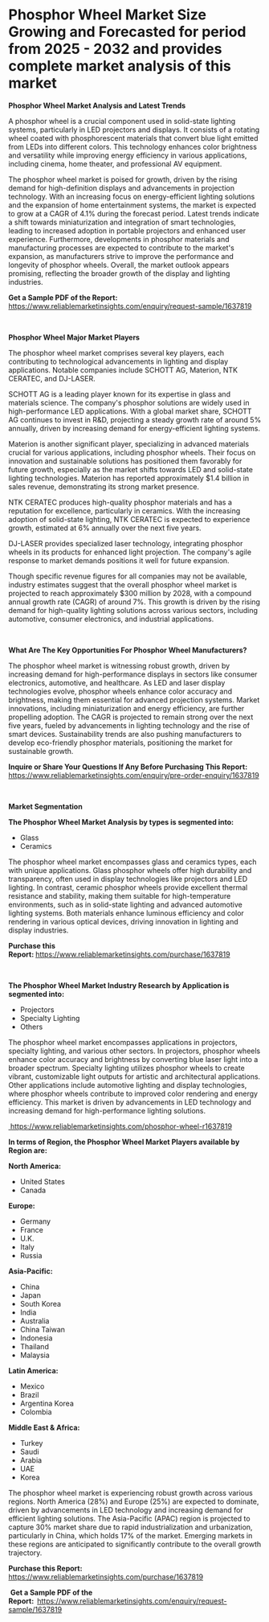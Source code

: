 <p><h1>Phosphor Wheel Market Size Growing and Forecasted for period from 2025 - 2032 and provides complete market analysis of this market</h1></p><p><strong>Phosphor Wheel Market Analysis and Latest Trends</strong></p>
<p><p>A phosphor wheel is a crucial component used in solid-state lighting systems, particularly in LED projectors and displays. It consists of a rotating wheel coated with phosphorescent materials that convert blue light emitted from LEDs into different colors. This technology enhances color brightness and versatility while improving energy efficiency in various applications, including cinema, home theater, and professional AV equipment.</p><p>The phosphor wheel market is poised for growth, driven by the rising demand for high-definition displays and advancements in projection technology. With an increasing focus on energy-efficient lighting solutions and the expansion of home entertainment systems, the market is expected to grow at a CAGR of 4.1% during the forecast period. Latest trends indicate a shift towards miniaturization and integration of smart technologies, leading to increased adoption in portable projectors and enhanced user experience. Furthermore, developments in phosphor materials and manufacturing processes are expected to contribute to the market's expansion, as manufacturers strive to improve the performance and longevity of phosphor wheels. Overall, the market outlook appears promising, reflecting the broader growth of the display and lighting industries.</p></p>
<p><strong>Get a Sample PDF of the Report:&nbsp;</strong> <a href="https://www.reliablemarketinsights.com/enquiry/request-sample/1637819?utm_campaign=3360&utm_medium=2&utm_source=Github&utm_content=ia&utm_term=18042025&utm_id=phosphor-wheel">https://www.reliablemarketinsights.com/enquiry/request-sample/1637819</a></p>
<p>&nbsp;</p>
<p><strong>Phosphor Wheel Major Market Players</strong></p>
<p><p>The phosphor wheel market comprises several key players, each contributing to technological advancements in lighting and display applications. Notable companies include SCHOTT AG, Materion, NTK CERATEC, and DJ-LASER.</p><p>SCHOTT AG is a leading player known for its expertise in glass and materials science. The company's phosphor solutions are widely used in high-performance LED applications. With a global market share, SCHOTT AG continues to invest in R&D, projecting a steady growth rate of around 5% annually, driven by increasing demand for energy-efficient lighting systems.</p><p>Materion is another significant player, specializing in advanced materials crucial for various applications, including phosphor wheels. Their focus on innovation and sustainable solutions has positioned them favorably for future growth, especially as the market shifts towards LED and solid-state lighting technologies. Materion has reported approximately $1.4 billion in sales revenue, demonstrating its strong market presence.</p><p>NTK CERATEC produces high-quality phosphor materials and has a reputation for excellence, particularly in ceramics. With the increasing adoption of solid-state lighting, NTK CERATEC is expected to experience growth, estimated at 6% annually over the next five years.</p><p>DJ-LASER provides specialized laser technology, integrating phosphor wheels in its products for enhanced light projection. The company's agile response to market demands positions it well for future expansion.</p><p>Though specific revenue figures for all companies may not be available, industry estimates suggest that the overall phosphor wheel market is projected to reach approximately $300 million by 2028, with a compound annual growth rate (CAGR) of around 7%. This growth is driven by the rising demand for high-quality lighting solutions across various sectors, including automotive, consumer electronics, and industrial applications.</p></p>
<p>&nbsp;</p>
<p><strong>What Are The Key Opportunities For Phosphor Wheel Manufacturers?</strong></p>
<p><p>The phosphor wheel market is witnessing robust growth, driven by increasing demand for high-performance displays in sectors like consumer electronics, automotive, and healthcare. As LED and laser display technologies evolve, phosphor wheels enhance color accuracy and brightness, making them essential for advanced projection systems. Market innovations, including miniaturization and energy efficiency, are further propelling adoption. The CAGR is projected to remain strong over the next five years, fueled by advancements in lighting technology and the rise of smart devices. Sustainability trends are also pushing manufacturers to develop eco-friendly phosphor materials, positioning the market for sustainable growth.</p></p>
<p><strong>Inquire or Share Your Questions If Any Before Purchasing This Report:</strong> <a href="https://www.reliablemarketinsights.com/enquiry/pre-order-enquiry/1637819?utm_campaign=3360&utm_medium=2&utm_source=Github&utm_content=ia&utm_term=18042025&utm_id=phosphor-wheel">https://www.reliablemarketinsights.com/enquiry/pre-order-enquiry/1637819</a></p>
<p>&nbsp;</p>
<p><strong>Market Segmentation</strong></p>
<p><strong>The Phosphor Wheel Market Analysis by types is segmented into:</strong></p>
<p><ul><li>Glass</li><li>Ceramics</li></ul></p>
<p><p>The phosphor wheel market encompasses glass and ceramics types, each with unique applications. Glass phosphor wheels offer high durability and transparency, often used in display technologies like projectors and LED lighting. In contrast, ceramic phosphor wheels provide excellent thermal resistance and stability, making them suitable for high-temperature environments, such as in solid-state lighting and advanced automotive lighting systems. Both materials enhance luminous efficiency and color rendering in various optical devices, driving innovation in lighting and display industries.</p></p>
<p><strong>Purchase this Report:&nbsp;</strong><a href="https://www.reliablemarketinsights.com/purchase/1637819?utm_campaign=3360&utm_medium=2&utm_source=Github&utm_content=ia&utm_term=18042025&utm_id=phosphor-wheel">https://www.reliablemarketinsights.com/purchase/1637819</a></p>
<p>&nbsp;</p>
<p><strong>The Phosphor Wheel Market Industry Research by Application is segmented into:</strong></p>
<p><ul><li>Projectors</li><li>Specialty Lighting</li><li>Others</li></ul></p>
<p><p>The phosphor wheel market encompasses applications in projectors, specialty lighting, and various other sectors. In projectors, phosphor wheels enhance color accuracy and brightness by converting blue laser light into a broader spectrum. Specialty lighting utilizes phosphor wheels to create vibrant, customizable light outputs for artistic and architectural applications. Other applications include automotive lighting and display technologies, where phosphor wheels contribute to improved color rendering and energy efficiency. This market is driven by advancements in LED technology and increasing demand for high-performance lighting solutions.</p></p>
<p><a href="https://www.reliablemarketinsights.com/phosphor-wheel-r1637819?utm_campaign=3360&utm_medium=2&utm_source=Github&utm_content=ia&utm_term=18042025&utm_id=phosphor-wheel">&nbsp;https://www.reliablemarketinsights.com/phosphor-wheel-r1637819</a></p>
<p><strong>In terms of Region, the Phosphor Wheel Market Players available by Region are:</strong></p>
<p>
    <p> <strong> North America: </strong>
        <ul>
            <li>United States</li>
            <li>Canada</li>
        </ul>
        </p> 
    <p> <strong> Europe: </strong>
        <ul>
            <li>Germany</li>
            <li>France</li>
            <li>U.K.</li>
            <li>Italy</li>
            <li>Russia</li>
        </ul>
        </p> 
    <p> <strong> Asia-Pacific: </strong>
        <ul>
            <li>China</li>
            <li>Japan</li>
            <li>South Korea</li>
            <li>India</li>
            <li>Australia</li>
            <li>China Taiwan</li>
            <li>Indonesia</li>
            <li>Thailand</li>
            <li>Malaysia</li>
        </ul>
        </p> 
    <p> <strong> Latin America: </strong>
        <ul>
            <li>Mexico</li>
            <li>Brazil</li>
            <li>Argentina Korea</li>
            <li>Colombia</li>
        </ul>
        </p> 
    <p> <strong> Middle East & Africa: </strong>
        <ul>
            <li>Turkey</li>
            <li>Saudi</li>
            <li>Arabia</li>
            <li>UAE</li>
            <li>Korea</li>
        </ul>
    </p>
    </p>
<p><p>The phosphor wheel market is experiencing robust growth across various regions. North America (28%) and Europe (25%) are expected to dominate, driven by advancements in LED technology and increasing demand for efficient lighting solutions. The Asia-Pacific (APAC) region is projected to capture 30% market share due to rapid industrialization and urbanization, particularly in China, which holds 17% of the market. Emerging markets in these regions are anticipated to significantly contribute to the overall growth trajectory.</p></p>
<p><strong>Purchase this Report: </strong><a href="https://www.reliablemarketinsights.com/purchase/1637819?utm_campaign=3360&utm_medium=2&utm_source=Github&utm_content=ia&utm_term=18042025&utm_id=phosphor-wheel">https://www.reliablemarketinsights.com/purchase/1637819</a></p>
<p>&nbsp;<strong>Get a Sample PDF of the Report:&nbsp;&nbsp;</strong><a href="https://www.reliablemarketinsights.com/enquiry/request-sample/1637819?utm_campaign=3360&utm_medium=2&utm_source=Github&utm_content=ia&utm_term=18042025&utm_id=phosphor-wheel">https://www.reliablemarketinsights.com/enquiry/request-sample/1637819</a></p>
<p><strong></strong></p>
<p><p></p><p></p><p></p></p>